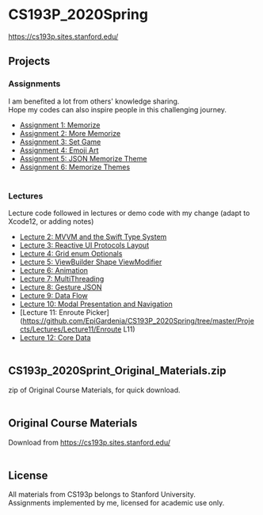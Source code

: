 # CS193P_2020Spring

https://cs193p.sites.stanford.edu/

## Projects
### Assignments 
I am benefited a lot from others' knowledge sharing. <br>
Hope my codes can also inspire people in this challenging journey.
<br>
 * [Assignment 1: Memorize](https://github.com/EpiGardenia/CS193P_2020Spring/tree/master/Projects/Assignments/CS193p_2020_Assignment1)
 * [Assignment 2: More Memorize](https://github.com/EpiGardenia/CS193P_2020Spring/tree/master/Projects/Assignments/CS193p_2020_Assignment2)
 * [Assignment 3: Set Game](https://github.com/EpiGardenia/CS193P_2020Spring/tree/master/Projects/Assignments/Assignment3_SetGame)
 * [Assignment 4: Emoji Art](https://github.com/EpiGardenia/CS193P_2020Spring/tree/master/Projects/Assignments/Assignment4_EmojiArt)
 * [Assignment 5: JSON Memorize Theme](https://github.com/EpiGardenia/CS193P_2020Spring/tree/master/Projects/Assignments/Assignemnt5_JSON_Memorize_Theme)
 * [Assignment 6: Memorize Themes](https://github.com/EpiGardenia/CS193P_2020Spring/tree/master/Projects/Assignments/Assignment6_MemorizeThemes)
<br><br>

### Lectures
Lecture code followed in lectures or demo code with my change (adapt to Xcode12, or adding notes)
* [Lecture 2: MVVM and the Swift Type System](https://github.com/EpiGardenia/CS193P_2020Spring/tree/master/Projects/Lectures/Lecture2)
* [Lecture 3: Reactive UI Protocols Layout](https://github.com/EpiGardenia/CS193P_2020Spring/tree/master/Projects/Lectures/Lecture3)
* [Lecture 4: Grid enum Optionals](https://github.com/EpiGardenia/CS193P_2020Spring/tree/master/Projects/Lectures/Lecture4)
* [Lecture 5: ViewBuilder Shape ViewModifier](https://github.com/EpiGardenia/CS193P_2020Spring/tree/master/Projects/Lectures/Lecture5)
* [Lecture 6: Animation](https://github.com/EpiGardenia/CS193P_2020Spring/tree/master/Projects/Lectures/Lecture6)
* [Lecture 7: MultiThreading](https://github.com/EpiGardenia/CS193P_2020Spring/tree/master/Projects/Lectures/Lecture7)
* [Lecture 8: Gesture JSON](https://github.com/EpiGardenia/CS193P_2020Spring/tree/master/Projects/Lectures/Lecture8)
* [Lecture 9: Data Flow](https://github.com/EpiGardenia/CS193P_2020Spring/tree/master/Projects/Lectures/Lecture9)
* [Lecture 10: Modal Presentation and Navigation](https://github.com/EpiGardenia/CS193P_2020Spring/tree/master/Projects/Lectures/Lecture10)
* [Lecture 11: Enroute Picker](https://github.com/EpiGardenia/CS193P_2020Spring/tree/master/Projects/Lectures/Lecture11/Enroute L11)
* [Lecture 12: Core Data](https://github.com/EpiGardenia/CS193P_2020Spring/tree/master/Projects/Lectures/Lecture12)
<br><br>
## CS193p_2020Sprint_Original_Materials.zip
zip of Original Course Materials, for quick download.
<br><br>

## Original Course Materials
Download from https://cs193p.sites.stanford.edu/
<br><br>


## License
All materials from CS193p belongs to Stanford University.<br>
Assignments implemented by me, licensed for academic use only.
